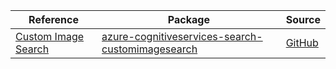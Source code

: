 | Reference | Package | Source |
|---|---|---|
|[Custom Image Search](cognitiveservices-search-customimagesearch-readme.md)|[azure-cognitiveservices-search-customimagesearch](https://pypi.org/project/azure-cognitiveservices-search-customimagesearch)|[GitHub](https://github.com/Azure/azure-sdk-for-python/blob/main/sdk/cognitiveservices/azure-cognitiveservices-search-customimagesearch)|
